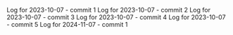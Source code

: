 Log for 2023-10-07 - commit 1
Log for 2023-10-07 - commit 2
Log for 2023-10-07 - commit 3
Log for 2023-10-07 - commit 4
Log for 2023-10-07 - commit 5
Log for 2024-11-07 - commit 1
